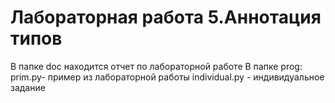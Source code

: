 # Лабораторная работа 5.Аннотация типов

В папке doc находится отчет по лабораторной работе
В папке prog:
prim.py- пример из лабораторной работы
individual.py - индивидуальное задание

